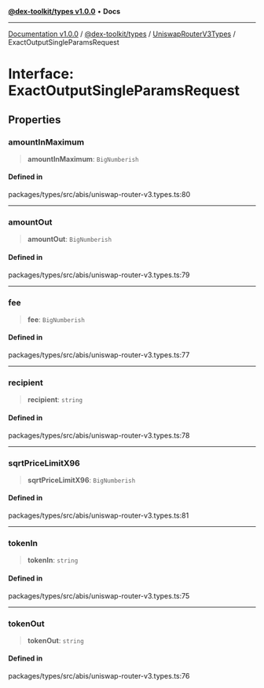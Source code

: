 [**@dex-toolkit/types v1.0.0**](../../../README.md) • **Docs**

***

[Documentation v1.0.0](../../../../../packages.md) / [@dex-toolkit/types](../../../README.md) / [UniswapRouterV3Types](../README.md) / ExactOutputSingleParamsRequest

# Interface: ExactOutputSingleParamsRequest

## Properties

### amountInMaximum

> **amountInMaximum**: `BigNumberish`

#### Defined in

packages/types/src/abis/uniswap-router-v3.types.ts:80

***

### amountOut

> **amountOut**: `BigNumberish`

#### Defined in

packages/types/src/abis/uniswap-router-v3.types.ts:79

***

### fee

> **fee**: `BigNumberish`

#### Defined in

packages/types/src/abis/uniswap-router-v3.types.ts:77

***

### recipient

> **recipient**: `string`

#### Defined in

packages/types/src/abis/uniswap-router-v3.types.ts:78

***

### sqrtPriceLimitX96

> **sqrtPriceLimitX96**: `BigNumberish`

#### Defined in

packages/types/src/abis/uniswap-router-v3.types.ts:81

***

### tokenIn

> **tokenIn**: `string`

#### Defined in

packages/types/src/abis/uniswap-router-v3.types.ts:75

***

### tokenOut

> **tokenOut**: `string`

#### Defined in

packages/types/src/abis/uniswap-router-v3.types.ts:76
